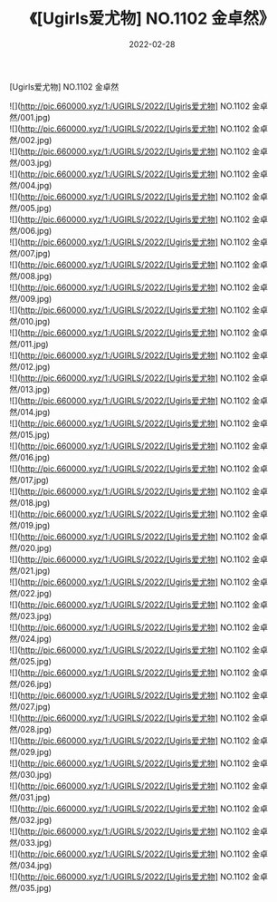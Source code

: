 ﻿---
layout: post
title:  《[Ugirls爱尤物] NO.1102 金卓然》
date:   2022-02-28
img: http://pic.660000.xyz/1:/UGIRLS/2022/[Ugirls爱尤物] NO.1102 金卓然/000.jpg
categories: [美女, 清纯, 唯美]
---

[Ugirls爱尤物] NO.1102 金卓然

 ![](http://pic.660000.xyz/1:/UGIRLS/2022/[Ugirls爱尤物] NO.1102 金卓然/001.jpg) <br>![](http://pic.660000.xyz/1:/UGIRLS/2022/[Ugirls爱尤物] NO.1102 金卓然/002.jpg) <br>![](http://pic.660000.xyz/1:/UGIRLS/2022/[Ugirls爱尤物] NO.1102 金卓然/003.jpg) <br>![](http://pic.660000.xyz/1:/UGIRLS/2022/[Ugirls爱尤物] NO.1102 金卓然/004.jpg) <br>![](http://pic.660000.xyz/1:/UGIRLS/2022/[Ugirls爱尤物] NO.1102 金卓然/005.jpg) <br>![](http://pic.660000.xyz/1:/UGIRLS/2022/[Ugirls爱尤物] NO.1102 金卓然/006.jpg) <br>![](http://pic.660000.xyz/1:/UGIRLS/2022/[Ugirls爱尤物] NO.1102 金卓然/007.jpg) <br>![](http://pic.660000.xyz/1:/UGIRLS/2022/[Ugirls爱尤物] NO.1102 金卓然/008.jpg) <br>![](http://pic.660000.xyz/1:/UGIRLS/2022/[Ugirls爱尤物] NO.1102 金卓然/009.jpg) <br>![](http://pic.660000.xyz/1:/UGIRLS/2022/[Ugirls爱尤物] NO.1102 金卓然/010.jpg) <br>![](http://pic.660000.xyz/1:/UGIRLS/2022/[Ugirls爱尤物] NO.1102 金卓然/011.jpg) <br>![](http://pic.660000.xyz/1:/UGIRLS/2022/[Ugirls爱尤物] NO.1102 金卓然/012.jpg) <br>![](http://pic.660000.xyz/1:/UGIRLS/2022/[Ugirls爱尤物] NO.1102 金卓然/013.jpg) <br>![](http://pic.660000.xyz/1:/UGIRLS/2022/[Ugirls爱尤物] NO.1102 金卓然/014.jpg) <br>![](http://pic.660000.xyz/1:/UGIRLS/2022/[Ugirls爱尤物] NO.1102 金卓然/015.jpg) <br>![](http://pic.660000.xyz/1:/UGIRLS/2022/[Ugirls爱尤物] NO.1102 金卓然/016.jpg) <br>![](http://pic.660000.xyz/1:/UGIRLS/2022/[Ugirls爱尤物] NO.1102 金卓然/017.jpg) <br>![](http://pic.660000.xyz/1:/UGIRLS/2022/[Ugirls爱尤物] NO.1102 金卓然/018.jpg) <br>![](http://pic.660000.xyz/1:/UGIRLS/2022/[Ugirls爱尤物] NO.1102 金卓然/019.jpg) <br>![](http://pic.660000.xyz/1:/UGIRLS/2022/[Ugirls爱尤物] NO.1102 金卓然/020.jpg) <br>![](http://pic.660000.xyz/1:/UGIRLS/2022/[Ugirls爱尤物] NO.1102 金卓然/021.jpg) <br>![](http://pic.660000.xyz/1:/UGIRLS/2022/[Ugirls爱尤物] NO.1102 金卓然/022.jpg) <br>![](http://pic.660000.xyz/1:/UGIRLS/2022/[Ugirls爱尤物] NO.1102 金卓然/023.jpg) <br>![](http://pic.660000.xyz/1:/UGIRLS/2022/[Ugirls爱尤物] NO.1102 金卓然/024.jpg) <br>![](http://pic.660000.xyz/1:/UGIRLS/2022/[Ugirls爱尤物] NO.1102 金卓然/025.jpg) <br>![](http://pic.660000.xyz/1:/UGIRLS/2022/[Ugirls爱尤物] NO.1102 金卓然/026.jpg) <br>![](http://pic.660000.xyz/1:/UGIRLS/2022/[Ugirls爱尤物] NO.1102 金卓然/027.jpg) <br>![](http://pic.660000.xyz/1:/UGIRLS/2022/[Ugirls爱尤物] NO.1102 金卓然/028.jpg) <br>![](http://pic.660000.xyz/1:/UGIRLS/2022/[Ugirls爱尤物] NO.1102 金卓然/029.jpg) <br>![](http://pic.660000.xyz/1:/UGIRLS/2022/[Ugirls爱尤物] NO.1102 金卓然/030.jpg) <br>![](http://pic.660000.xyz/1:/UGIRLS/2022/[Ugirls爱尤物] NO.1102 金卓然/031.jpg) <br>![](http://pic.660000.xyz/1:/UGIRLS/2022/[Ugirls爱尤物] NO.1102 金卓然/032.jpg) <br>![](http://pic.660000.xyz/1:/UGIRLS/2022/[Ugirls爱尤物] NO.1102 金卓然/033.jpg) <br>![](http://pic.660000.xyz/1:/UGIRLS/2022/[Ugirls爱尤物] NO.1102 金卓然/034.jpg) <br>![](http://pic.660000.xyz/1:/UGIRLS/2022/[Ugirls爱尤物] NO.1102 金卓然/035.jpg) <br>